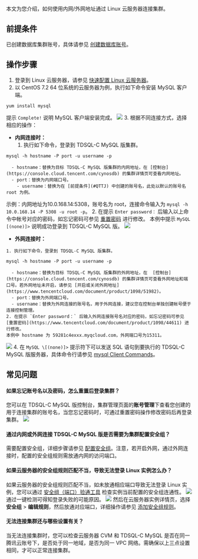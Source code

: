 本文为您介绍，如何使用内网/外网地址通过 Linux 云服务器连接集群。

## 前提条件[](id:QTTJ)
已创建数据库集群账号，具体请参见 [创建数据库账号](https://www.tencentcloud.com/document/product/1098/44612)。

## 操作步骤
1. 登录到 Linux 云服务器，请参见 [快速配置 Linux 云服务器](https://www.tencentcloud.com/document/product/1098/52632)。
2. 以 CentOS 7.2 64 位系统的云服务器为例，执行如下命令安装 MySQL 客户端。
```
yum install mysql
```
提示 `Complete!` 说明 MySQL 客户端安装完成。
![](https://main.qcloudimg.com/raw/16c77e28c40ae9be9a182b1c61843ecd.png)
3. 根据不同连接方式，选择相应的操作：
 - **内网连接时：**
    1. 执行如下命令，登录到 TDSQL-C MySQL 版集群。
```
mysql -h hostname -P port -u username -p
```
      - hostname：替换为目标 TDSQL-C MySQL 版集群的内网地址，在 [控制台](https://console.cloud.tencent.com/cynosdb) 的集群详情页可查看内网地址。
      - port：替换为内网端口号。
    	- username：替换为在 [前提条件](#QTTJ) 中创建的账号名，此处以默认的账号名 root 为例。
示例：内网地址为10.0.168.14:5308，账号名为 root，连接命令输入为 `mysql -h 10.0.168.14 -P 5308 -u root -p`。
    2. 在提示 `Enter password：` 后输入以上命令中帐号对应的密码，如忘记密码可参见 [重置密码](https://www.tencentcloud.com/document/product/1098/44611) 进行修改。
        本例中提示 `MySQL [(none)]>` 说明成功登录到 TDSQL-C MySQL 版。
      ![](https://main.qcloudimg.com/raw/83b8a95cf4b99919b5899510691289b4.png)

   - **外网连接时：**

    1. 执行如下命令，登录到 TDSQL-C MySQL 版集群。
```
mysql -h hostname -P port -u username -p
```
      - hostname：替换为目标 TDSQL-C MySQL 版集群的外网地址，在  [控制台](https://console.cloud.tencent.com/cynosdb) 的集群详情页可查看外网地址和端口号。若外网地址未开启，请参见 [开启或关闭外网地址](https://www.tencentcloud.com/document/product/1098/51982)。
      - port：替换为外网端口号。
      - username：替换为外网连接的账号名，用于外网连接，建议您在控制台单独创建帐号便于连接控制管理。
    2. 在提示 `Enter password：` 后输入外网连接账号名对应的密码，如忘记密码可参见 [重置密码](https://www.tencentcloud.com/document/product/1098/44611) 进行修改。
    本例中 hostname 为 59281c4exxx.myqcloud.com，外网端口号为15311。
![](https://main.qcloudimg.com/raw/16839344da3a588be93d814de224277a.png)
4. 在 `MySQL \[(none)]>` 提示符下可以发送 SQL 语句到要执行的 TDSQL-C MySQL 版服务器，具体命令行请参见 [mysql Client Commands](https://dev.mysql.com/doc/refman/5.7/en/mysql-commands.html)。

## 常见问题
#### 如果忘记账号名以及密码，怎么重置后登录集群？
您可以在 TDSQL-C MySQL 版控制台，集群管理页面的**账号管理**下查看您创建的用于连接集群的账号名，当您忘记密码时，可通过重置密码操作修改密码后再登录集群。
![](https://staticintl.cloudcachetci.com/yehe/backend-news/VTEZ284_22.png)

#### 通过内网或外网连接 TDSQL-C MySQL 版是否需要为集群配置安全组？
需要配置安全组，详细步骤请参见 [配置安全组](https://www.tencentcloud.com/document/product/1098/52007)。注意，若开启外网，通过外网连接时，配置的安全组规则需放通内网的访问端口。

#### 如果云服务器的安全组规则匹配不当，导致无法登录 Linux 实例怎么办？
如果云服务器的安全组规则匹配不当，如未放通相应端口导致无法登录 Linux 实例，您可以通过 [安全组（端口）验通工具](https://console.cloud.tencent.com/vpc/helper) 检查实例当前配置的安全组连通性。
![](https://staticintl.cloudcachetci.com/yehe/backend-news/5QCA495_23.png)
通过一键检测可得知登录失败的可能原因。
![](https://staticintl.cloudcachetci.com/yehe/backend-news/IcLQ390_24.png)
然后在云服务器实例详情页，选择**安全组** > **编辑规则**，然后放通对应端口，详细操作请参见 [添加安全组规则](https://intl.cloud.tencent.com/document/product/213/34272)。

#### 无法连接集群还与哪些设置有关？
当无法连接集群时，您可以检查云服务器 CVM 和 TDSQL-C MySQL 是否在同一腾讯云账号下，是否处于同一地域，是否为同一 VPC 网络。需确保以上三点设置相同，才可以正常连接集群。

